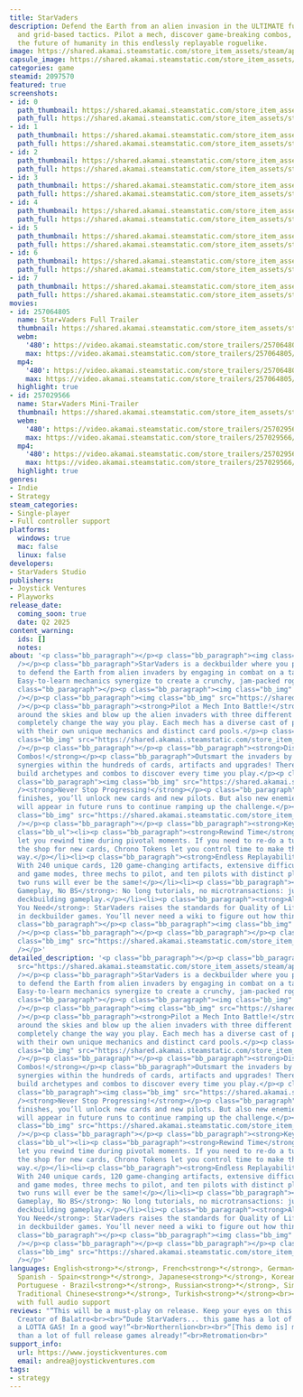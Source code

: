 ```yaml
---
title: StarVaders
description: Defend the Earth from an alien invasion in the ULTIMATE fusion of deckbuilding
  and grid-based tactics. Pilot a mech, discover game-breaking combos, and protect
  the future of humanity in this endlessly replayable roguelike.
image: https://shared.akamai.steamstatic.com/store_item_assets/steam/apps/2097570/header.jpg?t=1732133805
capsule_image: https://shared.akamai.steamstatic.com/store_item_assets/steam/apps/2097570/92aa5cc8b6a89d33c3270aacabcc8ea48c756ee5/capsule_231x87.jpg?t=1732133805
categories: game
steamid: 2097570
featured: true
screenshots:
- id: 0
  path_thumbnail: https://shared.akamai.steamstatic.com/store_item_assets/steam/apps/2097570/ss_b56a83d6004310d034fc6ce57bdc023091dff36a.600x338.jpg?t=1732133805
  path_full: https://shared.akamai.steamstatic.com/store_item_assets/steam/apps/2097570/ss_b56a83d6004310d034fc6ce57bdc023091dff36a.1920x1080.jpg?t=1732133805
- id: 1
  path_thumbnail: https://shared.akamai.steamstatic.com/store_item_assets/steam/apps/2097570/ss_10a3b8ff6990a7cb42679763c8d086b411d7bb84.600x338.jpg?t=1732133805
  path_full: https://shared.akamai.steamstatic.com/store_item_assets/steam/apps/2097570/ss_10a3b8ff6990a7cb42679763c8d086b411d7bb84.1920x1080.jpg?t=1732133805
- id: 2
  path_thumbnail: https://shared.akamai.steamstatic.com/store_item_assets/steam/apps/2097570/ss_1adda55b074fe2f1aab842108691db9d6e0df47d.600x338.jpg?t=1732133805
  path_full: https://shared.akamai.steamstatic.com/store_item_assets/steam/apps/2097570/ss_1adda55b074fe2f1aab842108691db9d6e0df47d.1920x1080.jpg?t=1732133805
- id: 3
  path_thumbnail: https://shared.akamai.steamstatic.com/store_item_assets/steam/apps/2097570/ss_3c8eee87a7ddc140fca946e1263e4cb9c142e5e4.600x338.jpg?t=1732133805
  path_full: https://shared.akamai.steamstatic.com/store_item_assets/steam/apps/2097570/ss_3c8eee87a7ddc140fca946e1263e4cb9c142e5e4.1920x1080.jpg?t=1732133805
- id: 4
  path_thumbnail: https://shared.akamai.steamstatic.com/store_item_assets/steam/apps/2097570/ss_f2325635bbd248786107e2e13e09e3891345987c.600x338.jpg?t=1732133805
  path_full: https://shared.akamai.steamstatic.com/store_item_assets/steam/apps/2097570/ss_f2325635bbd248786107e2e13e09e3891345987c.1920x1080.jpg?t=1732133805
- id: 5
  path_thumbnail: https://shared.akamai.steamstatic.com/store_item_assets/steam/apps/2097570/ss_41070bb38bd45537c478dc691c58a8134d3ff480.600x338.jpg?t=1732133805
  path_full: https://shared.akamai.steamstatic.com/store_item_assets/steam/apps/2097570/ss_41070bb38bd45537c478dc691c58a8134d3ff480.1920x1080.jpg?t=1732133805
- id: 6
  path_thumbnail: https://shared.akamai.steamstatic.com/store_item_assets/steam/apps/2097570/ss_1ce4795f02620ada1c1b4898e7bbe4d7e6381b01.600x338.jpg?t=1732133805
  path_full: https://shared.akamai.steamstatic.com/store_item_assets/steam/apps/2097570/ss_1ce4795f02620ada1c1b4898e7bbe4d7e6381b01.1920x1080.jpg?t=1732133805
- id: 7
  path_thumbnail: https://shared.akamai.steamstatic.com/store_item_assets/steam/apps/2097570/ss_8c8f053131b9314e4411eff29ab78371ef2051c2.600x338.jpg?t=1732133805
  path_full: https://shared.akamai.steamstatic.com/store_item_assets/steam/apps/2097570/ss_8c8f053131b9314e4411eff29ab78371ef2051c2.1920x1080.jpg?t=1732133805
movies:
- id: 257064805
  name: Star★Vaders Full Trailer
  thumbnail: https://shared.akamai.steamstatic.com/store_item_assets/steam/apps/257064805/55737d429b58dd58a45991a909e3423d23331982/movie_600x337.jpg?t=1728886494
  webm:
    '480': https://video.akamai.steamstatic.com/store_trailers/257064805/movie480_vp9.webm?t=1728886494
    max: https://video.akamai.steamstatic.com/store_trailers/257064805/movie_max_vp9.webm?t=1728886494
  mp4:
    '480': https://video.akamai.steamstatic.com/store_trailers/257064805/movie480.mp4?t=1728886494
    max: https://video.akamai.steamstatic.com/store_trailers/257064805/movie_max.mp4?t=1728886494
  highlight: true
- id: 257029566
  name: Star★Vaders Mini-Trailer
  thumbnail: https://shared.akamai.steamstatic.com/store_item_assets/steam/apps/257029566/movie.293x165.jpg?t=1728886489
  webm:
    '480': https://video.akamai.steamstatic.com/store_trailers/257029566/movie480_vp9.webm?t=1728886489
    max: https://video.akamai.steamstatic.com/store_trailers/257029566/movie_max_vp9.webm?t=1728886489
  mp4:
    '480': https://video.akamai.steamstatic.com/store_trailers/257029566/movie480.mp4?t=1728886489
    max: https://video.akamai.steamstatic.com/store_trailers/257029566/movie_max.mp4?t=1728886489
  highlight: true
genres:
- Indie
- Strategy
steam_categories:
- Single-player
- Full controller support
platforms:
  windows: true
  mac: false
  linux: false
developers:
- StarVaders Studio
publishers:
- Joystick Ventures
- Playworks
release_date:
  coming_soon: true
  date: Q2 2025
content_warning:
  ids: []
  notes:
about: '<p class="bb_paragraph"></p><p class="bb_paragraph"><img class="bb_img" src="https://shared.akamai.steamstatic.com/store_item_assets/steam/apps/2097570/extras/About_StarVaders.png?t=1732133805"
  /></p><p class="bb_paragraph">StarVaders is a deckbuilder where you pilot a mech
  to defend the Earth from alien invaders by engaging in combat on a tactical grid.
  Easy-to-learn mechanics synergize to create a crunchy, jam-packed roguelike.</p><p
  class="bb_paragraph"></p><p class="bb_paragraph"><img class="bb_img" src="https://shared.akamai.steamstatic.com/store_item_assets/steam/apps/2097570/extras/Invaders.png?t=1732133805"
  /></p><p class="bb_paragraph"><img class="bb_img" src="https://shared.akamai.steamstatic.com/store_item_assets/steam/apps/2097570/extras/Features.png?t=1732133805"
  /></p><p class="bb_paragraph"><strong>Pilot a Mech Into Battle!</strong></p><p class="bb_paragraph">Zip
  around the skies and blow up the alien invaders with three different mechs which
  completely change the way you play. Each mech has a diverse cast of pilots, each
  with their own unique mechanics and distinct card pools.</p><p class="bb_paragraph"><img
  class="bb_img" src="https://shared.akamai.steamstatic.com/store_item_assets/steam/apps/2097570/extras/241108_GIF_Pilot_a_Mech_Into_Battle!.gif?t=1732133805"
  /></p><p class="bb_paragraph"></p><p class="bb_paragraph"><strong>Discover Game-Breaking
  Combos!</strong></p><p class="bb_paragraph">Outsmart the invaders by finding all
  synergies within the hundreds of cards, artifacts and upgrades! There’s always new
  build archetypes and combos to discover every time you play.</p><p class="bb_paragraph"></p><p
  class="bb_paragraph"><img class="bb_img" src="https://shared.akamai.steamstatic.com/store_item_assets/steam/apps/2097570/extras/241108_Combo_GIF.gif?t=1732133805"
  /><strong>Never Stop Progressing!</strong></p><p class="bb_paragraph">After a run
  finishes, you’ll unlock new cards and new pilots. But also new enemies and bosses
  will appear in future runs to continue ramping up the challenge.</p><p class="bb_paragraph"><img
  class="bb_img" src="https://shared.akamai.steamstatic.com/store_item_assets/steam/apps/2097570/extras/241108_GIF_Never_stop_progressing_SV.gif?t=1732133805"
  /></p><p class="bb_paragraph"></p><p class="bb_paragraph"><strong>Key Features:</strong></p><ul
  class="bb_ul"><li><p class="bb_paragraph"><strong>Rewind Time</strong>: Chrono Tokens
  let you rewind time during pivotal moments. If you need to re-do a turn or refresh
  the shop for new cards, Chrono Tokens let you control time to make things go your
  way.</p></li><li><p class="bb_paragraph"><strong>Endless Replayability</strong>:
  With 240 unique cards, 120 game-changing artifacts, extensive difficult modifiers
  and game modes, three mechs to pilot, and ten pilots with distinct playstyles, no
  two runs will ever be the same!</p></li><li><p class="bb_paragraph"><strong>Pure
  Gameplay, No BS</strong>: No long tutorials, no microtransactions: just pure tactical
  deckbuilding gameplay.</p></li><li><p class="bb_paragraph"><strong>All the Information
  You Need</strong>: StarVaders raises the standards for Quality of Life features
  in deckbuilder games. You’ll never need a wiki to figure out how things work!</p></li></ul><p
  class="bb_paragraph"></p><p class="bb_paragraph"><img class="bb_img" src="https://shared.akamai.steamstatic.com/store_item_assets/steam/apps/2097570/extras/Wishlist_Now.png?t=1732133805"
  /></p><p class="bb_paragraph"></p><p class="bb_paragraph"></p><p class="bb_paragraph"><img
  class="bb_img" src="https://shared.akamai.steamstatic.com/store_item_assets/steam/apps/2097570/extras/Player.png?t=1732133805"
  /></p>'
detailed_description: '<p class="bb_paragraph"></p><p class="bb_paragraph"><img class="bb_img"
  src="https://shared.akamai.steamstatic.com/store_item_assets/steam/apps/2097570/extras/About_StarVaders.png?t=1732133805"
  /></p><p class="bb_paragraph">StarVaders is a deckbuilder where you pilot a mech
  to defend the Earth from alien invaders by engaging in combat on a tactical grid.
  Easy-to-learn mechanics synergize to create a crunchy, jam-packed roguelike.</p><p
  class="bb_paragraph"></p><p class="bb_paragraph"><img class="bb_img" src="https://shared.akamai.steamstatic.com/store_item_assets/steam/apps/2097570/extras/Invaders.png?t=1732133805"
  /></p><p class="bb_paragraph"><img class="bb_img" src="https://shared.akamai.steamstatic.com/store_item_assets/steam/apps/2097570/extras/Features.png?t=1732133805"
  /></p><p class="bb_paragraph"><strong>Pilot a Mech Into Battle!</strong></p><p class="bb_paragraph">Zip
  around the skies and blow up the alien invaders with three different mechs which
  completely change the way you play. Each mech has a diverse cast of pilots, each
  with their own unique mechanics and distinct card pools.</p><p class="bb_paragraph"><img
  class="bb_img" src="https://shared.akamai.steamstatic.com/store_item_assets/steam/apps/2097570/extras/241108_GIF_Pilot_a_Mech_Into_Battle!.gif?t=1732133805"
  /></p><p class="bb_paragraph"></p><p class="bb_paragraph"><strong>Discover Game-Breaking
  Combos!</strong></p><p class="bb_paragraph">Outsmart the invaders by finding all
  synergies within the hundreds of cards, artifacts and upgrades! There’s always new
  build archetypes and combos to discover every time you play.</p><p class="bb_paragraph"></p><p
  class="bb_paragraph"><img class="bb_img" src="https://shared.akamai.steamstatic.com/store_item_assets/steam/apps/2097570/extras/241108_Combo_GIF.gif?t=1732133805"
  /><strong>Never Stop Progressing!</strong></p><p class="bb_paragraph">After a run
  finishes, you’ll unlock new cards and new pilots. But also new enemies and bosses
  will appear in future runs to continue ramping up the challenge.</p><p class="bb_paragraph"><img
  class="bb_img" src="https://shared.akamai.steamstatic.com/store_item_assets/steam/apps/2097570/extras/241108_GIF_Never_stop_progressing_SV.gif?t=1732133805"
  /></p><p class="bb_paragraph"></p><p class="bb_paragraph"><strong>Key Features:</strong></p><ul
  class="bb_ul"><li><p class="bb_paragraph"><strong>Rewind Time</strong>: Chrono Tokens
  let you rewind time during pivotal moments. If you need to re-do a turn or refresh
  the shop for new cards, Chrono Tokens let you control time to make things go your
  way.</p></li><li><p class="bb_paragraph"><strong>Endless Replayability</strong>:
  With 240 unique cards, 120 game-changing artifacts, extensive difficult modifiers
  and game modes, three mechs to pilot, and ten pilots with distinct playstyles, no
  two runs will ever be the same!</p></li><li><p class="bb_paragraph"><strong>Pure
  Gameplay, No BS</strong>: No long tutorials, no microtransactions: just pure tactical
  deckbuilding gameplay.</p></li><li><p class="bb_paragraph"><strong>All the Information
  You Need</strong>: StarVaders raises the standards for Quality of Life features
  in deckbuilder games. You’ll never need a wiki to figure out how things work!</p></li></ul><p
  class="bb_paragraph"></p><p class="bb_paragraph"><img class="bb_img" src="https://shared.akamai.steamstatic.com/store_item_assets/steam/apps/2097570/extras/Wishlist_Now.png?t=1732133805"
  /></p><p class="bb_paragraph"></p><p class="bb_paragraph"></p><p class="bb_paragraph"><img
  class="bb_img" src="https://shared.akamai.steamstatic.com/store_item_assets/steam/apps/2097570/extras/Player.png?t=1732133805"
  /></p>'
languages: English<strong>*</strong>, French<strong>*</strong>, German<strong>*</strong>,
  Spanish - Spain<strong>*</strong>, Japanese<strong>*</strong>, Korean<strong>*</strong>,
  Portuguese - Brazil<strong>*</strong>, Russian<strong>*</strong>, Simplified Chinese<strong>*</strong>,
  Traditional Chinese<strong>*</strong>, Turkish<strong>*</strong><br><strong>*</strong>languages
  with full audio support
reviews: "“This will be a must-play on release. Keep your eyes on this one!”<br>LocalThunk,
  Creator of Balatro<br><br>“Dude StarVaders... this game has a lot of GAS! It's got
  a LOTTA GAS! In a good way!”<br>Northernlion<br><br>“[This demo is] more impressive
  than a lot of full release games already!”<br>Retromation<br>"
support_info:
  url: https://www.joystickventures.com
  email: andrea@joystickventures.com
tags:
- strategy
---
```


